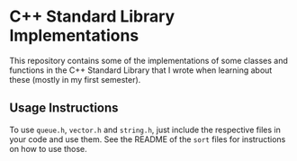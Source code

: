 # C++ Standard Library Implementations

This repository contains some of the implementations of some classes and functions in the C++ Standard Library that I wrote when learning about these (mostly in my first semester). 

## Usage Instructions
To use ```queue.h```, ```vector.h``` and ```string.h```, just include the respective files in your code and use them.
See the README of the ```sort``` files for instructions on how to use those.